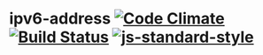 # ipv6-address [![Code Climate](https://codeclimate.com/github/ileri/ipv6-address/badges/gpa.svg)](https://codeclimate.com/github/ileri/ipv6-address) [![Build Status](https://travis-ci.org/ileri/ipv6-address.svg?branch=master)](https://travis-ci.org/ileri/ipv6-address) [![js-standard-style](https://img.shields.io/badge/code%20style-standard-brightgreen.svg?style=flat)](https://github.com/feross/standard)
